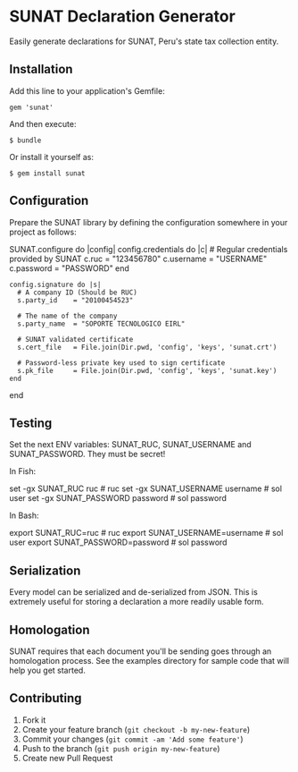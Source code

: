 # SUNAT Declaration Generator

Easily generate declarations for SUNAT, Peru's state tax collection entity.

## Installation

Add this line to your application's Gemfile:

    gem 'sunat'

And then execute:

    $ bundle

Or install it yourself as:

    $ gem install sunat

## Configuration

Prepare the SUNAT library by defining the configuration somewhere in your project as follows:

  SUNAT.configure do |config|
    config.credentials do |c|
      # Regular credentials provided by SUNAT
      c.ruc       = "123456780"
      c.username  = "USERNAME"
      c.password  = "PASSWORD"
    end
    
    config.signature do |s|
      # A company ID (Should be RUC)
      s.party_id    = "20100454523"

      # The name of the company
      s.party_name  = "SOPORTE TECNOLOGICO EIRL"

      # SUNAT validated certificate
      s.cert_file   = File.join(Dir.pwd, 'config', 'keys', 'sunat.crt')

      # Password-less private key used to sign certificate
      s.pk_file     = File.join(Dir.pwd, 'config', 'keys', 'sunat.key')
    end
  end




## Testing

Set the next ENV variables: SUNAT_RUC, SUNAT_USERNAME and SUNAT_PASSWORD.
They must be secret!

In Fish:

  set -gx SUNAT_RUC ruc # ruc
  set -gx SUNAT_USERNAME username # sol user
  set -gx SUNAT_PASSWORD password # sol password

In Bash:
  
  export SUNAT_RUC=ruc # ruc
  export SUNAT_USERNAME=username # sol user
  export SUNAT_PASSWORD=password # sol password


## Serialization

Every model can be serialized and de-serialized from JSON. This is extremely useful for storing a declaration a more readily usable form.


## Homologation

SUNAT requires that each document you'll be sending goes through an homologation process. See the examples directory for sample code that will help you get started.



## Contributing

1. Fork it
2. Create your feature branch (`git checkout -b my-new-feature`)
3. Commit your changes (`git commit -am 'Add some feature'`)
4. Push to the branch (`git push origin my-new-feature`)
5. Create new Pull Request
